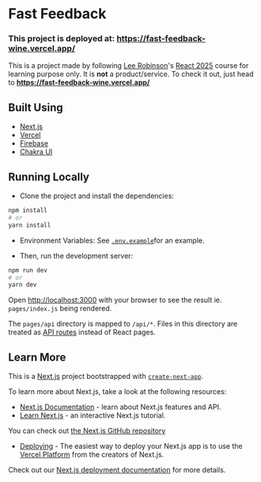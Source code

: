 # Fast Feedback

### This project is deployed at: https://fast-feedback-wine.vercel.app/

This is a project made by following [Lee Robinson](https://github.com/leerob)'s [React 2025](https://react2025.com) course for learning purpose only. It is **not** a product/service. To check it out, just head to **https://fast-feedback-wine.vercel.app/**

## Built Using

- [Next.js](https://nextjs.org/)
- [Vercel](https://vercel.com)
- [Firebase](https://firebase.com)
- [Chakra UI](https://chakra-ui.com/)

## Running Locally

- Clone the project and install the dependencies:

```bash
npm install
# or
yarn install
```

- Environment Variables: See [`.env.example`](./.env.local.example)for an example.

- Then, run the development server:

```bash
npm run dev
# or
yarn dev
```

Open [http://localhost:3000](http://localhost:3000) with your browser to see the result ie. `pages/index.js` being rendered.

The `pages/api` directory is mapped to `/api/*`. Files in this directory are treated as [API routes](https://nextjs.org/docs/api-routes/introduction) instead of React pages.

## Learn More

This is a [Next.js](https://nextjs.org/) project bootstrapped with [`create-next-app`](https://github.com/vercel/next.js/tree/canary/packages/create-next-app).

To learn more about Next.js, take a look at the following resources:

- [Next.js Documentation](https://nextjs.org/docs) - learn about Next.js features and API.
- [Learn Next.js](https://nextjs.org/learn) - an interactive Next.js tutorial.

You can check out [the Next.js GitHub repository](https://github.com/vercel/next.js/)

- [Deploying](https://vercel.com) - The easiest way to deploy your Next.js app is to use the [Vercel Platform](https://vercel.com/import?utm_medium=default-template&filter=next.js&utm_source=create-next-app&utm_campaign=create-next-app-readme) from the creators of Next.js.

Check out our [Next.js deployment documentation](https://nextjs.org/docs/deployment) for more details.
